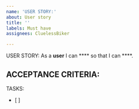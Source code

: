 ```yaml
---
name: 'USER STORY:'
about: User story
title: ''
labels: Must have
assignees: CluelessBiker

---
```


USER STORY:
As a **user** I can **** so that I can ****.

ACCEPTANCE CRITERIA:
- 

TASKS:
- [ ]
